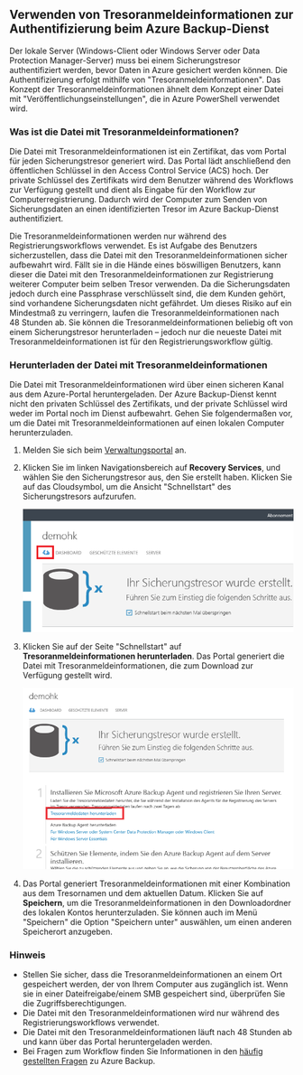 ## Verwenden von Tresoranmeldeinformationen zur Authentifizierung beim Azure Backup-Dienst

Der lokale Server (Windows-Client oder Windows Server oder Data Protection Manager-Server) muss bei einem Sicherungstresor authentifiziert werden, bevor Daten in Azure gesichert werden können. Die Authentifizierung erfolgt mithilfe von "Tresoranmeldeinformationen". Das Konzept der Tresoranmeldeinformationen ähnelt dem Konzept einer Datei mit "Veröffentlichungseinstellungen", die in Azure PowerShell verwendet wird.

### Was ist die Datei mit Tresoranmeldeinformationen?

Die Datei mit Tresoranmeldeinformationen ist ein Zertifikat, das vom Portal für jeden Sicherungstresor generiert wird. Das Portal lädt anschließend den öffentlichen Schlüssel in den Access Control Service (ACS) hoch. Der private Schlüssel des Zertifikats wird dem Benutzer während des Workflows zur Verfügung gestellt und dient als Eingabe für den Workflow zur Computerregistrierung. Dadurch wird der Computer zum Senden von Sicherungsdaten an einen identifizierten Tresor im Azure Backup-Dienst authentifiziert.

Die Tresoranmeldeinformationen werden nur während des Registrierungsworkflows verwendet. Es ist Aufgabe des Benutzers sicherzustellen, dass die Datei mit den Tresoranmeldeinformationen sicher aufbewahrt wird. Fällt sie in die Hände eines böswilligen Benutzers, kann dieser die Datei mit den Tresoranmeldeinformationen zur Registrierung weiterer Computer beim selben Tresor verwenden. Da die Sicherungsdaten jedoch durch eine Passphrase verschlüsselt sind, die dem Kunden gehört, sind vorhandene Sicherungsdaten nicht gefährdet. Um dieses Risiko auf ein Mindestmaß zu verringern, laufen die Tresoranmeldeinformationen nach 48 Stunden ab. Sie können die Tresoranmeldeinformationen beliebig oft von einem Sicherungstresor herunterladen – jedoch nur die neueste Datei mit Tresoranmeldeinformationen ist für den Registrierungsworkflow gültig.

### Herunterladen der Datei mit Tresoranmeldeinformationen

Die Datei mit Tresoranmeldeinformationen wird über einen sicheren Kanal aus dem Azure-Portal heruntergeladen. Der Azure Backup-Dienst kennt nicht den privaten Schlüssel des Zertifikats, und der private Schlüssel wird weder im Portal noch im Dienst aufbewahrt. Gehen Sie folgendermaßen vor, um die Datei mit Tresoranmeldeinformationen auf einen lokalen Computer herunterzuladen.

1.  Melden Sie sich beim [Verwaltungsportal](https://manage.windowsazure.com/) an.
2.  Klicken Sie im linken Navigationsbereich auf **Recovery Services**, und wählen Sie den Sicherungstresor aus, den Sie erstellt haben. Klicken Sie auf das Cloudsymbol, um die Ansicht "Schnellstart" des Sicherungstresors aufzurufen.

    ![Schnellansicht](./media/backup-download-credentials/quickview.png)

3.  Klicken Sie auf der Seite "Schnellstart" auf **Tresoranmeldeinformationen herunterladen**. Das Portal generiert die Datei mit Tresoranmeldeinformationen, die zum Download zur Verfügung gestellt wird.

    ![Herunterladen](./media/backup-download-credentials/downloadvc.png)

4.  Das Portal generiert Tresoranmeldeinformationen mit einer Kombination aus dem Tresornamen und dem aktuellen Datum. Klicken Sie auf **Speichern**, um die Tresoranmeldeinformationen in den Downloadordner des lokalen Kontos herunterzuladen. Sie können auch im Menü "Speichern" die Option "Speichern unter" auswählen, um einen anderen Speicherort anzugeben.

### Hinweis
- Stellen Sie sicher, dass die Tresoranmeldeinformationen an einem Ort gespeichert werden, der von Ihrem Computer aus zugänglich ist. Wenn sie in einer Dateifreigabe/einem SMB gespeichert sind, überprüfen Sie die Zugriffsberechtigungen.
- Die Datei mit den Tresoranmeldeinformationen wird nur während des Registrierungsworkflows verwendet.
- Die Datei mit den Tresoranmeldeinformationen läuft nach 48 Stunden ab und kann über das Portal heruntergeladen werden.
- Bei Fragen zum Workflow finden Sie Informationen in den [häufig gestellten Fragen](../articles/backup/backup-azure-backup-faq.md) zu Azure Backup.

<!---HONumber=AcomDC_0413_2016-->